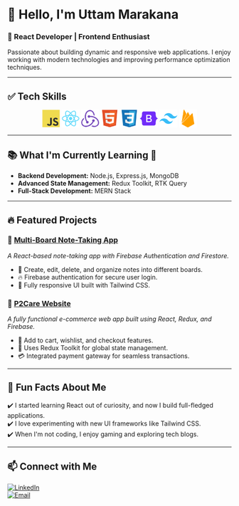 # 👋 Hello, I'm Uttam Marakana  
### 🚀 React Developer | Frontend Enthusiast  

Passionate about building dynamic and responsive web applications. I enjoy working with modern technologies and improving performance optimization techniques.

---

## ✅ Tech Skills  
<p align="center">
  <img src="https://raw.githubusercontent.com/devicons/devicon/master/icons/javascript/javascript-original.svg" alt="JavaScript" width="40" height="40"/>
  <img src="https://raw.githubusercontent.com/devicons/devicon/master/icons/react/react-original.svg" alt="ReactJS" width="40" height="40"/>
  <img src="https://raw.githubusercontent.com/devicons/devicon/master/icons/redux/redux-original.svg" alt="Redux" width="40" height="40"/>
  <img src="https://raw.githubusercontent.com/devicons/devicon/master/icons/html5/html5-original.svg" alt="HTML5" width="40" height="40"/>
  <img src="https://raw.githubusercontent.com/devicons/devicon/master/icons/css3/css3-original.svg" alt="CSS3" width="40" height="40"/>
  <img src="https://raw.githubusercontent.com/devicons/devicon/master/icons/bootstrap/bootstrap-plain.svg" alt="Bootstrap" width="40" height="40"/>
  <img src="https://raw.githubusercontent.com/devicons/devicon/master/icons/tailwindcss/tailwindcss-original.svg" alt="TailwindCSS" width="40" height="40"/>
  <img src="https://raw.githubusercontent.com/devicons/devicon/master/icons/firebase/firebase-plain.svg" alt="Firebase" width="40" height="40"/>
</p>

---

## 📚 What I'm Currently Learning 🚀  
- **Backend Development:** Node.js, Express.js, MongoDB  
- **Advanced State Management:** Redux Toolkit, RTK Query  
- **Full-Stack Development:** MERN Stack  

---

## 🔥 Featured Projects  

### 📌 [Multi-Board Note-Taking App](https://github.com/uttammarakana/note-taking-app)
_A React-based note-taking app with Firebase Authentication and Firestore._  
- 📝 Create, edit, delete, and organize notes into different boards.  
- 🔥 Firebase authentication for secure user login.  
- 🚀 Fully responsive UI built with Tailwind CSS.  

### 📌 [P2Care Website](https://github.com/uttammarakana/P2Care)
_A fully functional e-commerce web app built using React, Redux, and Firebase._  
- 🛒 Add to cart, wishlist, and checkout features.  
- 🔄 Uses Redux Toolkit for global state management.  
- 💳 Integrated payment gateway for seamless transactions.  

---

## 🎉 Fun Facts About Me  
✔️ I started learning React out of curiosity, and now I build full-fledged applications.  
✔️ I love experimenting with new UI frameworks like Tailwind CSS.  
✔️ When I'm not coding, I enjoy gaming and exploring tech blogs.  

---

## 📫 Connect with Me  

[![LinkedIn](https://img.shields.io/badge/LinkedIn-0A66C2?style=for-the-badge&logo=linkedin&logoColor=white)](https://www.linkedin.com/in/uttam-marakana)  
[![Email](https://img.shields.io/badge/Email-D14836?style=for-the-badge&logo=gmail&logoColor=white)](mailto:uttammarakana03@gmail.com)  

